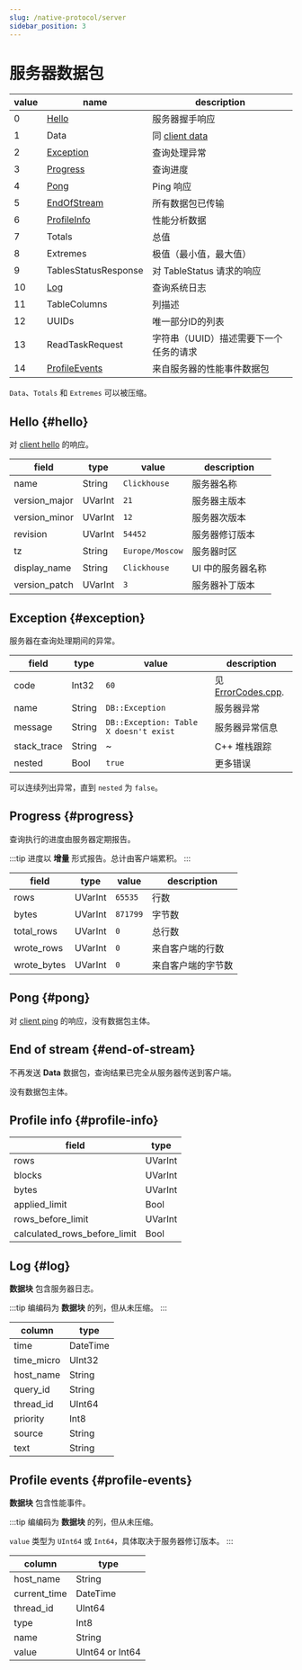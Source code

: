 ```yaml
---
slug: /native-protocol/server
sidebar_position: 3
---
```



# 服务器数据包

| value | name                             | description                                                     |
|-------|----------------------------------|-----------------------------------------------------------------|
| 0     | [Hello](#hello)                  | 服务器握手响应                                                |
| 1     | Data                             | 同 [client data](./client.md#data)                            |
| 2     | [Exception](#exception)          | 查询处理异常                                                  |
| 3     | [Progress](#progress)            | 查询进度                                                      |
| 4     | [Pong](#pong)                    | Ping 响应                                                     |
| 5     | [EndOfStream](#end-of-stream)    | 所有数据包已传输                                             |
| 6     | [ProfileInfo](#profile-info)     | 性能分析数据                                                  |
| 7     | Totals                           | 总值                                                         |
| 8     | Extremes                         | 极值（最小值，最大值）                                        |
| 9     | TablesStatusResponse             | 对 TableStatus 请求的响应                                     |
| 10    | [Log](#log)                      | 查询系统日志                                                 |
| 11    | TableColumns                     | 列描述                                                       |
| 12    | UUIDs                            | 唯一部分ID的列表                                             |
| 13    | ReadTaskRequest                  | 字符串（UUID）描述需要下一个任务的请求                    |
| 14    | [ProfileEvents](#profile-events) | 来自服务器的性能事件数据包                                   |

`Data`、`Totals` 和 `Extremes` 可以被压缩。

## Hello {#hello}

对 [client hello](./client.md#hello) 的响应。

| field         | type    | value           | description          |
|---------------|---------|-----------------|----------------------|
| name          | String  | `Clickhouse`    | 服务器名称          |
| version_major | UVarInt | `21`            | 服务器主版本        |
| version_minor | UVarInt | `12`            | 服务器次版本        |
| revision      | UVarInt | `54452`         | 服务器修订版本      |
| tz            | String  | `Europe/Moscow` | 服务器时区          |
| display_name  | String  | `Clickhouse`    | UI 中的服务器名称   |
| version_patch | UVarInt | `3`             | 服务器补丁版本      |

## Exception {#exception}

服务器在查询处理期间的异常。

| field       | type   | value                                  | description                  |
|-------------|--------|----------------------------------------|------------------------------|
| code        | Int32  | `60`                                   | 见 [ErrorCodes.cpp][codes]. |
| name        | String | `DB::Exception`                        | 服务器异常                  |
| message     | String | `DB::Exception: Table X doesn't exist` | 服务器异常信息              |
| stack_trace | String | ~                                      | C++ 堆栈跟踪                |
| nested      | Bool   | `true`                                 | 更多错误                    |

可以连续列出异常，直到 `nested` 为 `false`。

[codes]: https://clickhouse.com/codebrowser/ClickHouse/src/Common/ErrorCodes.cpp.html "错误代码列表"

## Progress {#progress}

查询执行的进度由服务器定期报告。

:::tip
进度以 **增量** 形式报告。总计由客户端累积。
:::

| field       | type    | value    | description       |
|-------------|---------|----------|-------------------|
| rows        | UVarInt | `65535`  | 行数             |
| bytes       | UVarInt | `871799` | 字节数           |
| total_rows  | UVarInt | `0`      | 总行数           |
| wrote_rows  | UVarInt | `0`      | 来自客户端的行数 |
| wrote_bytes | UVarInt | `0`      | 来自客户端的字节数 |

## Pong {#pong}

对 [client ping](./client.md#ping) 的响应，没有数据包主体。

## End of stream {#end-of-stream}

不再发送 **Data** 数据包，查询结果已完全从服务器传送到客户端。

没有数据包主体。

## Profile info {#profile-info}

| field                        | type    |
|------------------------------|---------|
| rows                         | UVarInt |
| blocks                       | UVarInt |
| bytes                        | UVarInt |
| applied_limit                | Bool    |
| rows_before_limit            | UVarInt |
| calculated_rows_before_limit | Bool    |

## Log {#log}

**数据块** 包含服务器日志。

:::tip
编编码为 **数据块** 的列，但从未压缩。
:::

| column     | type     |
|------------|----------|
| time       | DateTime |
| time_micro | UInt32   |
| host_name  | String   |
| query_id   | String   |
| thread_id  | UInt64   |
| priority   | Int8     |
| source     | String   |
| text       | String   |

## Profile events {#profile-events}

**数据块** 包含性能事件。

:::tip
编编码为 **数据块** 的列，但从未压缩。

`value` 类型为 `UInt64` 或 `Int64`，具体取决于服务器修订版本。
:::

| column       | type            |
|--------------|-----------------|
| host_name    | String          |
| current_time | DateTime        |
| thread_id    | UInt64          |
| type         | Int8            |
| name         | String          |
| value        | UInt64 or Int64 |
